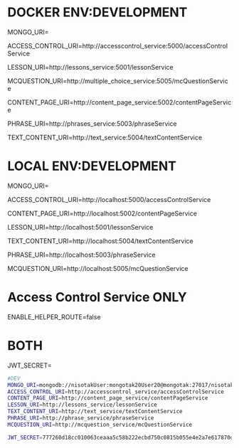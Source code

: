 # DOCKER ENV:DEVELOPMENT

MONGO_URI=<your-mongo-instance>

ACCESS_CONTROL_URI=http://accesscontrol_service:5000/accessControlService

LESSON_URI=http://lessons_service:5001/lessonService

MCQUESTION_URI=http://multiple_choice_service:5005/mcQuestionService

CONTENT_PAGE_URI=http://content_page_service:5002/contentPageService

PHRASE_URI=http://phrases_service:5003/phraseService

TEXT_CONTENT_URI=http://text_service:5004/textContentService

# LOCAL ENV:DEVELOPMENT

MONGO_URI=<your-mongo-instance>

ACCESS_CONTROL_URI=http://localhost:5000/accessControlService

CONTENT_PAGE_URI=http://localhost:5002/contentPageService

LESSON_URI=http://localhost:5001/lessonService

TEXT_CONTENT_URI=http://localhost:5004/textContentService

PHRASE_URI=http://localhost:5003/phraseService

MCQUESTION_URI=http://localhost:5005/mcQuestionService

# Access Control Service ONLY

ENABLE_HELPER_ROUTE=false

# BOTH

JWT_SECRET=<your-JWT-secret>


```sh
#DEV
MONGO_URI=mongodb://nisotakUser:mongotak20User20@mongotak:27017/nisotakApp
ACCESS_CONTROL_URI=http://accesscontrol_service/accessControlService
CONTENT_PAGE_URI=http://content_page_service/contentPageService
LESSON_URI=http://lessons_service/lessonService
TEXT_CONTENT_URI=http://text_service/textContentService
PHRASE_URI=http://phrase_service/phraseService
MCQUESTION_URI=http://mcquestion_service/mcQuestionService

JWT_SECRET=777260d18cc010063ceaaa5c58b222ecbd750c0815b055e4e2a7e617870d3a2f
```